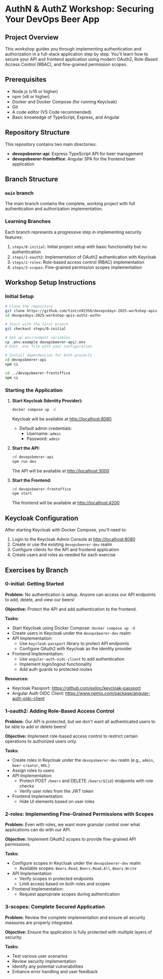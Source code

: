 # AuthN & AuthZ Workshop: Securing Your DevOps Beer App

## Project Overview

This workshop guides you through implementing authentication and authorization in a full-stack application step by step. You'll learn how to secure your API and frontend application using modern OAuth2, Role-Based Access Control (RBAC), and fine-grained permission scopes.

## Prerequisites

- Node.js (v16 or higher)
- npm (v8 or higher)
- Docker and Docker Compose (for running Keycloak)
- Git
- A code editor (VS Code recommended)
- Basic knowledge of TypeScript, Express, and Angular

## Repository Structure

This repository contains two main directories:

- **devopsbeerer-api**: Express TypeScript API for beer management
- **devopsbeerer-frontoffice**: Angular SPA for the frontend beer application

## Branch Structure

### `main` branch

The main branch contains the complete, working project with full authentication and authorization implementation.

### Learning Branches

Each branch represents a progressive step in implementing security features:

1. `steps/0-initial`: Initial project setup with basic functionality but no authentication
2. `steps/1-oauth2`: Implementation of OAuth2 authentication with Keycloak
3. `steps/2-roles`: Role-based access control (RBAC) implementation
4. `steps/3-scopes`: Fine-grained permission scopes implementation

## Workshop Setup Instructions

### Initial Setup

```bash
# Clone the repository
git clone https://github.com/tintin92350/devopsdays-2025-workshop-apis-authz-authn.git
cd devopsdays-2025-workshop-apis-authz-authn

# Start with the first branch
git checkout steps/0-initial

# Set up environment variables
cp .env.example devopsbeerer-api/.env
# Edit .env file with your configuration

# Install dependencies for both projects
cd devopsbeerer-api
npm ci

cd ../devopsbeerer-frontoffice
npm ci
```

### Starting the Application

1. **Start Keycloak (Identity Provider):**

   ```bash
   docker compose up -d
   ```

   Keycloak will be available at <http://localhost:8080>
   - Default admin credentials:
     - Username: `admin`
     - Password: `admin`

2. **Start the API:**

   ```bash
   cd devopsbeerer-api
   npm run dev
   ```

   The API will be available at <http://localhost:3000>

3. **Start the Frontend:**

   ```bash
   cd devopsbeerer-frontoffice
   npm start
   ```

   The frontend will be available at <http://localhost:4200>

## Keycloak Configuration

After starting Keycloak with Docker Compose, you'll need to:

1. Login to the Keycloak Admin Console at <http://localhost:8080>
2. Create or use the existing `devopsbeerer-dev` realm
3. Configure clients for the API and frontend application
4. Create users and roles as needed for each exercise

## Exercises by Branch

### 0-initial: Getting Started

**Problem:** No authentication is setup. Anyone can access our API endpoints to add, delete, and view our beers!

**Objective:** Protect the API and add authentication to the frontend.

**Tasks:**

- Start Keycloak using Docker Compose: `docker compose up -d`
- Create users in Keycloak under the `devopsbeerer-dev` realm
- API Implementation:
  - Use `keycloak-passport` library to protect API endpoints
  - Configure OAuth2 with Keycloak as the identity provider
- Frontend Implementation:
  - Use `angular-auth-oidc-client` to add authentication
  - Implement login/logout functionality
  - Add auth guards to protected routes

**Resources:**

- Keycloak Passport: <https://github.com/exlinc/keycloak-passport>
- Angular Auth OIDC Client: <https://www.npmjs.com/package/angular-auth-oidc-client>

### 1-oauth2: Adding Role-Based Access Control

**Problem:** Our API is protected, but we don't want all authenticated users to be able to add or delete beers!

**Objective:** Implement role-based access control to restrict certain operations to authorized users only.

**Tasks:**

- Create roles in Keycloak under the `devopsbeerer-dev` realm (e.g., `admin`, `beer-creator`, etc.)
- Assign roles to users
- API Implementation:
  - Protect POST `/beers` and DELETE `/beers/${id}` endpoints with role checks
  - Verify user roles from the JWT token
- Frontend Implementation:
  - Hide UI elements based on user roles

### 2-roles: Implementing Fine-Grained Permissions with Scopes

**Problem:** Even with roles, we want more granular control over what applications can do with our API.

**Objective:** Implement OAuth2 scopes to provide fine-grained API permissions.

**Tasks:**

- Configure scopes in Keycloak under the `devopsbeerer-dev` realm
  - Available scopes: `Beers.Read`, `Beers.Read.All`, `Beers.Write`
- API Implementation:
  - Verify scopes in protected endpoints
  - Limit access based on both roles and scopes
- Frontend Implementation:
  - Request appropriate scopes during authentication

### 3-scopes: Complete Secured Application

**Problem:** Review the complete implementation and ensure all security measures are properly integrated.

**Objective:** Ensure the application is fully protected with multiple layers of security.

**Tasks:**

- Test various user scenarios
- Review security implementation
- Identify any potential vulnerabilities
- Enhance error handling and user feedback
